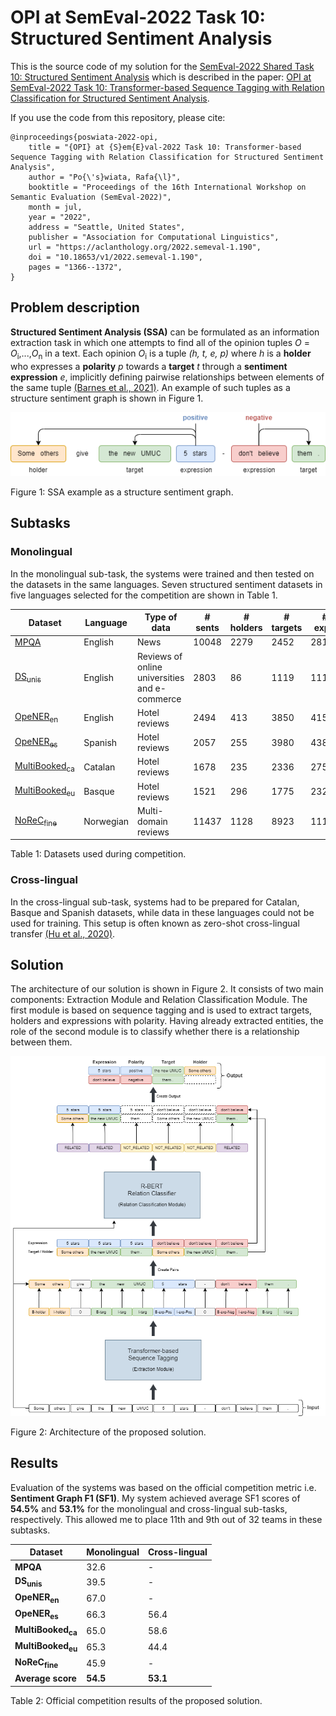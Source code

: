 # OPI at SemEval-2022 Task 10: Structured Sentiment Analysis
This is the source code of my solution for the [SemEval-2022 Shared Task 10: Structured Sentiment Analysis](https://competitions.codalab.org/competitions/33556) which is
described in the paper: 
[OPI at SemEval-2022 Task 10: Transformer-based Sequence Tagging with Relation Classification for Structured Sentiment Analysis](https://aclanthology.org/2022.semeval-1.190/).

If you use the code from this repository, please cite:

```
@inproceedings{poswiata-2022-opi,
    title = "{OPI} at {S}em{E}val-2022 Task 10: Transformer-based Sequence Tagging with Relation Classification for Structured Sentiment Analysis",
    author = "Po{\'s}wiata, Rafa{\l}",
    booktitle = "Proceedings of the 16th International Workshop on Semantic Evaluation (SemEval-2022)",
    month = jul,
    year = "2022",
    address = "Seattle, United States",
    publisher = "Association for Computational Linguistics",
    url = "https://aclanthology.org/2022.semeval-1.190",
    doi = "10.18653/v1/2022.semeval-1.190",
    pages = "1366--1372",
}
```

## Problem description

**Structured Sentiment Analysis (SSA)** can be formulated as an information extraction task in which one attempts to find 
all of the opinion tuples *O* = *O*<sub>i</sub>,...,*O*<sub>n</sub> in a text. Each opinion *O*<sub>i</sub> is a tuple
*(h, t, e, p)* where *h* is a **holder** who expresses a **polarity** *p* towards a **target** *t* through a 
**sentiment expression** *e*, implicitly defining pairwise relationships between elements of the same tuple
[(Barnes et al., 2021)](https://aclanthology.org/2021.acl-long.263/). An example of such tuples as a structure sentiment graph is shown in Figure 1. 

![SSA_example](./figures/SSA_example.png)

Figure 1: SSA example as a structure sentiment graph.

## Subtasks

### Monolingual

In the monolingual sub-task, the systems were trained and then tested on the datasets in the same languages. Seven 
structured sentiment datasets in five languages selected for the competition are shown in Table 1.

| Dataset | Language | Type of data | # sents | # holders | # targets | # expr. |
| --------| -------- | ------- | ------- | --------- | --------- | ------- |
| [MPQA](http://mpqa.cs.pitt.edu/) | English | News | 10048 | 2279| 2452 | 2814 |
| [DS<sub>unis</sub>](https://tudatalib.ulb.tu-darmstadt.de/handle/tudatalib/2448) | English | Reviews of online universities <br/> and e-commerce | 2803 | 86 | 1119 | 1119 |
| [OpeNER<sub>en</sub>](http://journal.sepln.org/sepln/ojs/ojs/index.php/pln/article/view/4891) | English | Hotel reviews | 2494 |413 |3850 |4150 |
| [OpeNER<sub>es</sub>](http://journal.sepln.org/sepln/ojs/ojs/index.php/pln/article/view/4891) | Spanish | Hotel reviews | 2057 |255 |3980 |4388 |
| [MultiBooked<sub>ca</sub>](https://aclanthology.org/L18-1104/) | Catalan | Hotel reviews | 1678 |235 |2336 |2756 |
| [MultiBooked<sub>eu</sub>](https://aclanthology.org/L18-1104/) | Basque | Hotel reviews | 1521 |296 |1775 |2328 |
| [NoReC<sub>fine</sub>](https://aclanthology.org/2020.lrec-1.618/) | Norwegian | Multi-domain reviews | 11437 | 1128|8923 |11115 |

Table 1: Datasets used during competition.

### Cross-lingual

In the cross-lingual sub-task, systems had to be prepared for Catalan, Basque and Spanish datasets, while data in these 
languages could not be used for training. This setup is often known as zero-shot cross-lingual transfer [(Hu et al., 2020)](https://arxiv.org/abs/2003.11080).

## Solution

The architecture of our solution is shown in Figure 2. It consists of two main components: Extraction Module and 
Relation Classification Module. The first module is based on sequence tagging and is used to extract targets, holders 
and expressions with polarity. Having already extracted entities, the role of the second module is to classify whether 
there is a relationship between them.

![solution](./figures/solution.png)

Figure 2: Architecture of the proposed solution.

## Results

Evaluation of the systems was based on the official competition metric i.e. **Sentiment Graph F1 (SF1)**. My system achieved 
average SF1 scores of **54.5%** and **53.1%** for the monolingual and cross-lingual sub-tasks, respectively. This allowed me 
to place 11th and 9th out of 32 teams in these subtasks.


| Dataset | Monolingual | Cross-lingual |
| --------| -------- | ------- | 
| **MPQA** | 32.6 | - |
| **DS<sub>unis</sub>** | 39.5 | - |
| **OpeNER<sub>en</sub>** | 67.0 | - |
| **OpeNER<sub>es</sub>** | 66.3 | 56.4 |
| **MultiBooked<sub>ca</sub>** | 65.0 | 58.6 |
| **MultiBooked<sub>eu</sub>** | 65.3 | 44.4 |
| **NoReC<sub>fine</sub>** | 45.9 | - |
| **Average score** | **54.5** | **53.1** |

Table 2: Official competition results of the proposed solution.
